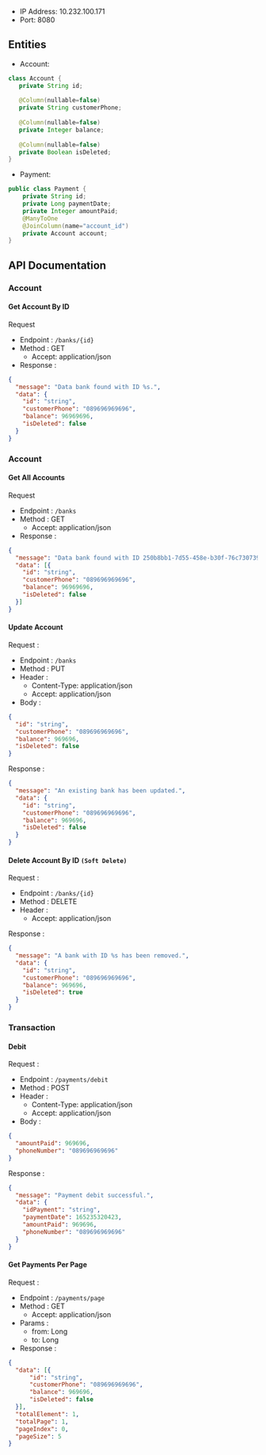 - IP Address: 10.232.100.171
- Port: 8080


## Entities

- Account:

 ```java
class Account {
    private String id;
  
    @Column(nullable=false)
    private String customerPhone;
  
    @Column(nullable=false)
    private Integer balance;
  
    @Column(nullable=false)
    private Boolean isDeleted;
}
  ```

- Payment:

```java
public class Payment {
    private String id;
    private Long paymentDate;
    private Integer amountPaid;
    @ManyToOne
    @JoinColumn(name="account_id")
    private Account account;
}
```

## API Documentation

### Account

#### Get Account By ID

Request

- Endpoint : ```/banks/{id}```
- Method : GET
    - Accept: application/json
- Response :

```json
{
  "message": "Data bank found with ID %s.",
  "data": {
    "id": "string",
    "customerPhone": "089696969696",
    "balance": 96969696,
    "isDeleted": false
  }
}
```

### Account

#### Get All Accounts

Request

- Endpoint : ```/banks```
- Method : GET
    - Accept: application/json
- Response :

```json
{
  "message": "Data bank found with ID 250b8bb1-7d55-458e-b30f-76c7307399bc.",
  "data": [{
    "id": "string",
    "customerPhone": "089696969696",
    "balance": 96969696,
    "isDeleted": false
  }]
}
```

#### Update Account

Request :

- Endpoint : ```/banks```
- Method : PUT
- Header :
    - Content-Type: application/json
    - Accept: application/json
- Body :

```json
{
  "id": "string",
  "customerPhone": "089696969696",
  "balance": 969696,
  "isDeleted": false
}
```

Response :

```json
{
  "message": "An existing bank has been updated.",
  "data": {
    "id": "string",
    "customerPhone": "089696969696",
    "balance": 969696,
    "isDeleted": false
  }
}
```

#### Delete Account By ID ```(Soft Delete)```

Request :

- Endpoint : ```/banks/{id}```
- Method : DELETE
- Header :
    - Accept: application/json

Response :

```json
{
  "message": "A bank with ID %s has been removed.",
  "data": {
    "id": "string",
    "customerPhone": "089696969696",
    "balance": 969696,
    "isDeleted": true
  }
}
```

### Transaction

#### Debit

Request :

- Endpoint : ```/payments/debit```
- Method : POST
- Header :
    - Content-Type: application/json
    - Accept: application/json
- Body :

```json
{
  "amountPaid": 969696,
  "phoneNumber": "089696969696"
}
```

Response :

```json
{
  "message": "Payment debit successful.",
  "data": {
    "idPayment": "string",
    "paymentDate": 165235320423,
    "amountPaid": 969696,
    "phoneNumber": "089696969696"
  }
}
```

#### Get Payments Per Page

Request :

- Endpoint : ```/payments/page```
- Method : GET
    - Accept: application/json
- Params :
  - from: Long
  - to: Long
- Response :

```json
{
  "data": [{
      "id": "string",
      "customerPhone": "089696969696",
      "balance": 969696,
      "isDeleted": false
  }],
  "totalElement": 1,
  "totalPage": 1,
  "pageIndex": 0,
  "pageSize": 5
}
```
